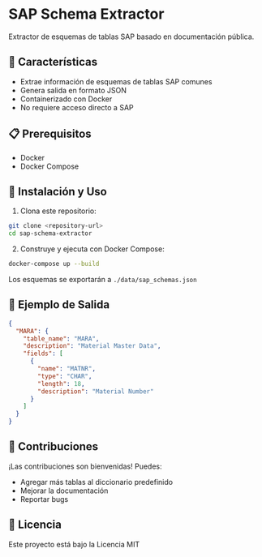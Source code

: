 # SAP Schema Extractor

Extractor de esquemas de tablas SAP basado en documentación pública.

## 🚀 Características

- Extrae información de esquemas de tablas SAP comunes
- Genera salida en formato JSON
- Containerizado con Docker
- No requiere acceso directo a SAP

## 📋 Prerequisitos

- Docker
- Docker Compose

## 🔧 Instalación y Uso

1. Clona este repositorio:
```bash
git clone <repository-url>
cd sap-schema-extractor
```

2. Construye y ejecuta con Docker Compose:
```bash
docker-compose up --build
```

Los esquemas se exportarán a `./data/sap_schemas.json`

## 📝 Ejemplo de Salida

```json
{
  "MARA": {
    "table_name": "MARA",
    "description": "Material Master Data",
    "fields": [
      {
        "name": "MATNR",
        "type": "CHAR",
        "length": 18,
        "description": "Material Number"
      }
    ]
  }
}
```

## 🤝 Contribuciones

¡Las contribuciones son bienvenidas! Puedes:
- Agregar más tablas al diccionario predefinido
- Mejorar la documentación
- Reportar bugs

## 📄 Licencia

Este proyecto está bajo la Licencia MIT